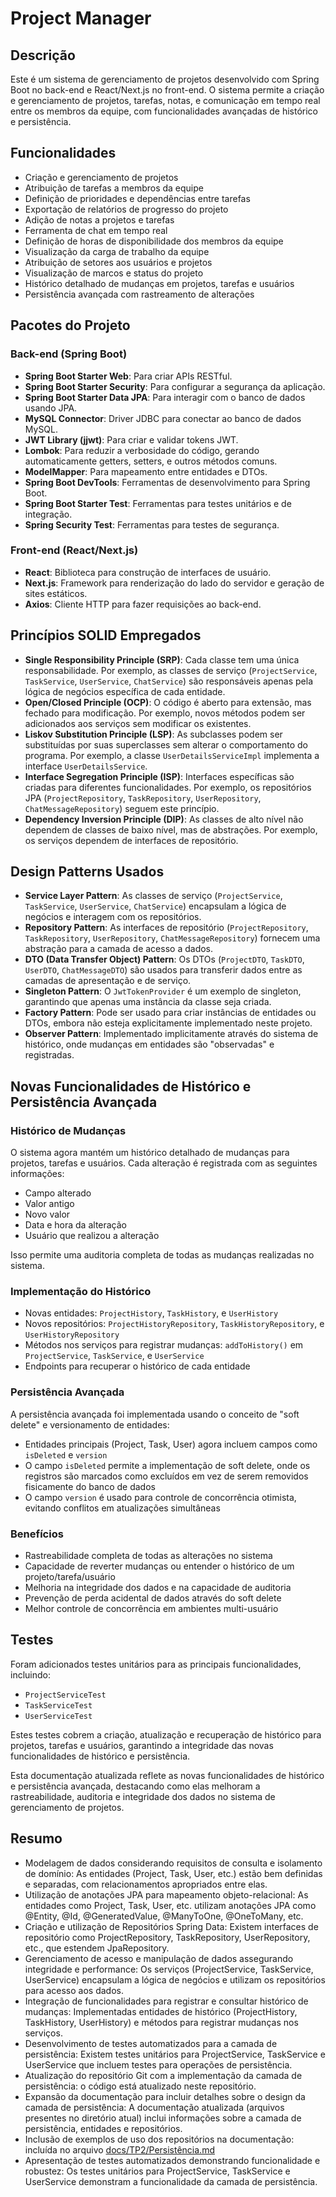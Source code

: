 # Project Manager

## Descrição

Este é um sistema de gerenciamento de projetos desenvolvido com Spring Boot no back-end e React/Next.js no front-end. O sistema permite a criação e gerenciamento de projetos, tarefas, notas, e comunicação em tempo real entre os membros da equipe, com funcionalidades avançadas de histórico e persistência.

## Funcionalidades

- Criação e gerenciamento de projetos
- Atribuição de tarefas a membros da equipe
- Definição de prioridades e dependências entre tarefas
- Exportação de relatórios de progresso do projeto
- Adição de notas a projetos e tarefas
- Ferramenta de chat em tempo real
- Definição de horas de disponibilidade dos membros da equipe
- Visualização da carga de trabalho da equipe
- Atribuição de setores aos usuários e projetos
- Visualização de marcos e status do projeto
- Histórico detalhado de mudanças em projetos, tarefas e usuários
- Persistência avançada com rastreamento de alterações

## Pacotes do Projeto

### Back-end (Spring Boot)

- **Spring Boot Starter Web**: Para criar APIs RESTful.
- **Spring Boot Starter Security**: Para configurar a segurança da aplicação.
- **Spring Boot Starter Data JPA**: Para interagir com o banco de dados usando JPA.
- **MySQL Connector**: Driver JDBC para conectar ao banco de dados MySQL.
- **JWT Library (jjwt)**: Para criar e validar tokens JWT.
- **Lombok**: Para reduzir a verbosidade do código, gerando automaticamente getters, setters, e outros métodos comuns.
- **ModelMapper**: Para mapeamento entre entidades e DTOs.
- **Spring Boot DevTools**: Ferramentas de desenvolvimento para Spring Boot.
- **Spring Boot Starter Test**: Ferramentas para testes unitários e de integração.
- **Spring Security Test**: Ferramentas para testes de segurança.

### Front-end (React/Next.js)

- **React**: Biblioteca para construção de interfaces de usuário.
- **Next.js**: Framework para renderização do lado do servidor e geração de sites estáticos.
- **Axios**: Cliente HTTP para fazer requisições ao back-end.

## Princípios SOLID Empregados

- **Single Responsibility Principle (SRP)**: Cada classe tem uma única responsabilidade. Por exemplo, as classes de serviço (`ProjectService`, `TaskService`, `UserService`, `ChatService`) são responsáveis apenas pela lógica de negócios específica de cada entidade.
- **Open/Closed Principle (OCP)**: O código é aberto para extensão, mas fechado para modificação. Por exemplo, novos métodos podem ser adicionados aos serviços sem modificar os existentes.
- **Liskov Substitution Principle (LSP)**: As subclasses podem ser substituídas por suas superclasses sem alterar o comportamento do programa. Por exemplo, a classe `UserDetailsServiceImpl` implementa a interface `UserDetailsService`.
- **Interface Segregation Principle (ISP)**: Interfaces específicas são criadas para diferentes funcionalidades. Por exemplo, os repositórios JPA (`ProjectRepository`, `TaskRepository`, `UserRepository`, `ChatMessageRepository`) seguem este princípio.
- **Dependency Inversion Principle (DIP)**: As classes de alto nível não dependem de classes de baixo nível, mas de abstrações. Por exemplo, os serviços dependem de interfaces de repositório.

## Design Patterns Usados

- **Service Layer Pattern**: As classes de serviço (`ProjectService`, `TaskService`, `UserService`, `ChatService`) encapsulam a lógica de negócios e interagem com os repositórios.
- **Repository Pattern**: As interfaces de repositório (`ProjectRepository`, `TaskRepository`, `UserRepository`, `ChatMessageRepository`) fornecem uma abstração para a camada de acesso a dados.
- **DTO (Data Transfer Object) Pattern**: Os DTOs (`ProjectDTO`, `TaskDTO`, `UserDTO`, `ChatMessageDTO`) são usados para transferir dados entre as camadas de apresentação e de serviço.
- **Singleton Pattern**: O `JwtTokenProvider` é um exemplo de singleton, garantindo que apenas uma instância da classe seja criada.
- **Factory Pattern**: Pode ser usado para criar instâncias de entidades ou DTOs, embora não esteja explicitamente implementado neste projeto.
- **Observer Pattern**: Implementado implicitamente através do sistema de histórico, onde mudanças em entidades são "observadas" e registradas.

## Novas Funcionalidades de Histórico e Persistência Avançada

### Histórico de Mudanças

O sistema agora mantém um histórico detalhado de mudanças para projetos, tarefas e usuários. Cada alteração é registrada com as seguintes informações:

- Campo alterado
- Valor antigo
- Novo valor
- Data e hora da alteração
- Usuário que realizou a alteração

Isso permite uma auditoria completa de todas as mudanças realizadas no sistema.

### Implementação do Histórico

- Novas entidades: `ProjectHistory`, `TaskHistory`, e `UserHistory`
- Novos repositórios: `ProjectHistoryRepository`, `TaskHistoryRepository`, e `UserHistoryRepository`
- Métodos nos serviços para registrar mudanças: `addToHistory()` em `ProjectService`, `TaskService`, e `UserService`
- Endpoints para recuperar o histórico de cada entidade

### Persistência Avançada

A persistência avançada foi implementada usando o conceito de "soft delete" e versionamento de entidades:

- Entidades principais (Project, Task, User) agora incluem campos como `isDeleted` e `version`
- O campo `isDeleted` permite a implementação de soft delete, onde os registros são marcados como excluídos em vez de serem removidos fisicamente do banco de dados
- O campo `version` é usado para controle de concorrência otimista, evitando conflitos em atualizações simultâneas

### Benefícios

- Rastreabilidade completa de todas as alterações no sistema
- Capacidade de reverter mudanças ou entender o histórico de um projeto/tarefa/usuário
- Melhoria na integridade dos dados e na capacidade de auditoria
- Prevenção de perda acidental de dados através do soft delete
- Melhor controle de concorrência em ambientes multi-usuário

## Testes

Foram adicionados testes unitários para as principais funcionalidades, incluindo:

- `ProjectServiceTest`
- `TaskServiceTest`
- `UserServiceTest`

Estes testes cobrem a criação, atualização e recuperação de histórico para projetos, tarefas e usuários, garantindo a integridade das novas funcionalidades de histórico e persistência.

Esta documentação atualizada reflete as novas funcionalidades de histórico e persistência avançada, destacando como elas melhoram a rastreabilidade, auditoria e integridade dos dados no sistema de gerenciamento de projetos.

## Resumo

- Modelagem de dados considerando requisitos de consulta e isolamento de domínio: As entidades (Project, Task, User, etc.) estão bem definidas e separadas, com relacionamentos apropriados entre elas.
- Utilização de anotações JPA para mapeamento objeto-relacional: As entidades como Project, Task, User, etc. utilizam anotações JPA como @Entity, @Id, @GeneratedValue, @ManyToOne, @OneToMany, etc.
- Criação e utilização de Repositórios Spring Data: Existem interfaces de repositório como ProjectRepository, TaskRepository, UserRepository, etc., que estendem JpaRepository.
- Gerenciamento de acesso e manipulação de dados assegurando integridade e performance:  Os serviços (ProjectService, TaskService, UserService) encapsulam a lógica de negócios e utilizam os repositórios para acesso aos dados.
- Integração de funcionalidades para registrar e consultar histórico de mudanças: Implementadas entidades de histórico (ProjectHistory, TaskHistory, UserHistory) e métodos para registrar mudanças nos serviços.
- Desenvolvimento de testes automatizados para a camada de persistência: Existem testes unitários para ProjectService, TaskService e UserService que incluem testes para operações de persistência.
- Atualização do repositório Git com a implementação da camada de persistência: o código está atualizado neste repositório.
- Expansão da documentação para incluir detalhes sobre o design da camada de persistência: A documentação atualizada (arquivos presentes no diretório atual) inclui informações sobre a camada de persistência, entidades e repositórios.
- Inclusão de exemplos de uso dos repositórios na documentação: incluída no arquivo [docs/TP2/Persistência.md](https://github.com/augustaklug/projectManager/blob/538ada79f2a751dc4a9ef3ea8acb401e6abdf71f/docs/TP2/Persist%C3%AAncia.md)
- Apresentação de testes automatizados demonstrando funcionalidade e robustez: Os testes unitários para ProjectService, TaskService e UserService demonstram a funcionalidade da camada de persistência.
